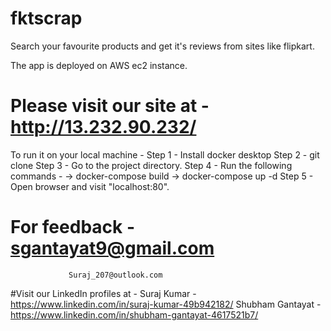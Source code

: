 # fktscrap
Search your favourite products and get it's reviews from sites like flipkart.

The app is deployed on AWS ec2 instance.

# Please visit our site at - http://13.232.90.232/

To run it on your local machine - 
Step 1 - Install docker desktop
Step 2 - git clone <project url>
Step 3 - Go to the project directory.
Step 4 - Run the following commands - 
         -> docker-compose build
         -> docker-compose up -d
Step 5 - Open browser and visit "localhost:80".

# For feedback - sgantayat9@gmail.com
                 Suraj_207@outlook.com
         
#Visit our LinkedIn profiles at - 
         Suraj Kumar       - https://www.linkedin.com/in/suraj-kumar-49b942182/
         Shubham Gantayat  - https://www.linkedin.com/in/shubham-gantayat-4617521b7/

